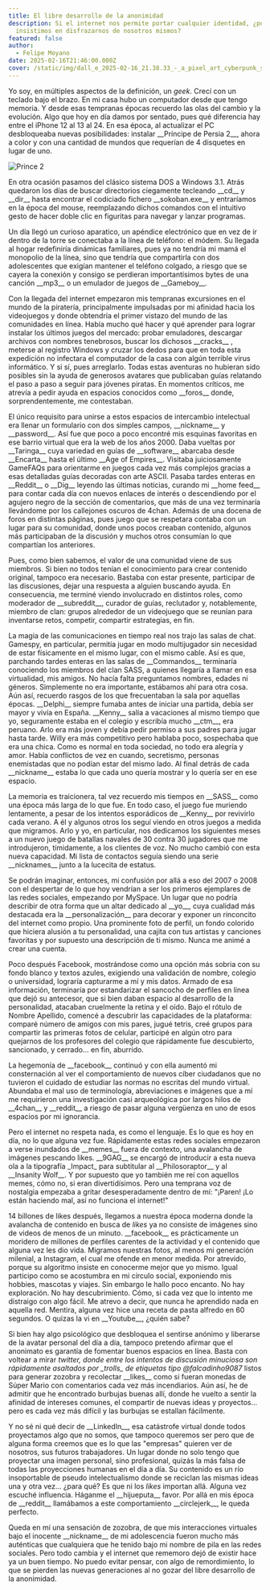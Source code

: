 ```yaml
---
title: El libre desarrollo de la anonimidad
description: Si el internet nos permite portar cualquier identidad, ¿por qué
  insistimos en disfrazarnos de nosotros mismos?
featured: false
author:
  - Felipe Moyano
date: 2025-02-16T21:46:00.000Z
cover: /static/img/dall_e_2025-02-16_21.38.33_-_a_pixel_art_cyberpunk_scene_inspired_by_prince_of_persia_2_environments._the_setting_features_ancient_persian-style_architecture_mixed_with_futuristic.webp
---
```

Yo soy, en múltiples aspectos de la definición, un *geek*. Crecí con un teclado bajo el brazo. En mi casa hubo un computador desde que tengo memoria. Y desde esas tempranas épocas recuerdo las olas del cambio y la evolución. Algo que hoy en día damos por sentado, pues qué diferencia hay entre el iPhone 12 al 13 al 24. En esa época, al actualizar el PC desbloqueaba nuevas posibilidades: instalar \_\_Príncipe de Persia 2\_\_, ahora a color y con una cantidad de mundos que requerían de 4 disquetes en lugar de uno.

![Prince 2](https://dosgames.com/screens/prince.gif "Prince 2")

En otra ocasión pasamos del clásico sistema DOS a Windows 3.1. Atrás quedaron los días de buscar directorios ciegamente tecleando \_\_cd\_\_ y \_\_dir\_\_ hasta encontrar el codiciado fichero \_\_sokoban.exe\_\_ y entraríamos en la época del mouse, reemplazando dichos comandos con el intuitivo gesto de hacer doble clic en figuritas para navegar y lanzar programas.

Un día llegó un curioso aparatico, un apéndice electrónico que en vez de ir dentro de la torre se conectaba a la línea de teléfono: el módem. Su llegada al hogar redefiniría dinámicas familiares, pues ya no tendría mi mamá el monopolio de la línea, sino que tendría que compartirla con dos adolescentes que exigían mantener el teléfono colgado, a riesgo que se cayera la conexión y consigo se perdieran importantísimos bytes de una canción \_\_mp3\_\_ o un emulador de juegos de \_\_Gameboy\_\_.

Con la llegada del internet empezaron mis tempranas excursiones en el mundo de la piratería, principalmente impulsadas por mi afinidad hacia los videojuegos y donde obtendría el primer vistazo del mundo de las comunidades en línea. Había mucho qué hacer y qué aprender para lograr instalar los últimos juegos del mercado: probar emuladores, descargar archivos con nombres tenebrosos, buscar los dichosos \_\_cracks\_\_ , meterse al registro Windows y cruzar los dedos para que en toda esta expedición no infectara el computador de la casa con algún terrible virus informático. Y si sí, pues arreglarlo. Todas estas aventuras no hubieran sido posibles sin la ayuda de generosos avatares que publicaban guías relatando el paso a paso a seguir para jóvenes piratas. En momentos críticos, me atrevía a pedir ayuda en espacios conocidos como \_\_foros\_\_ donde, sorprendentemente, me contestaban.

El único requisito para unirse a estos espacios de intercambio intelectual era llenar un formulario con dos simples campos, \_\_nickname\_\_ y \_\_password\_\_. Así fue que poco a poco encontré mis esquinas favoritas en ese barrio virtual que era la web de los años 2000. Daba vueltas por \_\_Taringa\_\_ cuya variedad en guías de \_\_software\_\_ abarcaba desde \_\_Encarta\_\_ hasta el último \_\_Age of Empires\_\_. Visitaba juiciosamente GameFAQs para orientarme en juegos cada vez más complejos gracias a esas detalladas guías decoradas con arte ASCII. Pasaba tardes enteras en \_\_Reddit\_\_ o \_\_Dig\_\_ leyendo las últimas noticias, curando mi \_\_home feed\_\_ para contar cada día con nuevos enlaces de interés o descendiendo por el agujero negro de la sección de comentarios, que más de una vez terminaría llevándome por los callejones oscuros de 4chan. Además de una docena de foros en distintas páginas, pues juego que se respetara contaba con un lugar para su comunidad, donde unos pocos creaban contenido, algunos más participaban de la discusión y muchos otros consumían lo que compartían los anteriores.

Pues, como bien sabemos, el valor de una comunidad viene de sus miembros. Si bien no todos tenían el conocimiento para crear contenido original, tampoco era necesario. Bastaba con estar presente, participar de las discusiones, dejar una respuesta a alguien buscando ayuda. En consecuencia, me terminé viendo involucrado en distintos roles, como moderador de \_\_subreddit\_\_, curador de guías, reclutador y, notablemente, miembro de clan: grupos alrededor de un videojuego que se reunían para inventarse retos, competir, compartir estrategias, en fin.

La magia de las comunicaciones en tiempo real nos trajo las salas de chat. Gamespy, en particular, permitía jugar en modo multijugador sin necesidad de estar físicamente en el mismo lugar, con el mismo cable. Así es que, parchando tardes enteras en las salas de \_\_Commandos\_\_ terminaría conociendo los miembros del clan SASS, a quienes llegaría a llamar en esa virtualidad, mis amigos. No hacía falta preguntamos nombres, edades ni géneros. Simplemente no era importante, estábamos ahí para otra cosa. Aún así, recuerdo rasgos de los que frecuentaban la sala por aquellas épocas. \_\_Delphi\_\_ siempre fumaba antes de iniciar una partida, debía ser mayor y vivía en España. \_\_Kenny\_\_ salía a vacaciones al mismo tiempo que yo, seguramente estaba en el colegio y escribía mucho \_\_ctm\_\_, era peruano. Arlo era más joven y debía pedir permiso a sus padres para jugar hasta tarde. Willy era más competitivo pero hablaba poco, sospechaba que era una chica. Como es normal en toda sociedad, no todo era alegría y amor. Había conflictos de vez en cuando, secretismo, personas enemistadas que no podían estar del mismo lado. Al final detrás de cada \_\_nickname\_\_ estaba lo que cada uno quería mostrar y lo quería ser en ese espacio.

La memoria es traicionera, tal vez recuerdo mis tiempos en \_\_SASS\_\_ como una época más larga de lo que fue. En todo caso, el juego fue muriendo lentamente, a pesar de los intentos esporádicos de \_\_Kenny\_\_ por revivirlo cada verano. A él y algunos otros los seguí viendo en otros juegos a medida que migramos. Arlo y yo, en particular, nos dedicamos los siguientes meses a un nuevo juego de batallas navales de 30 contra 30 jugadores que me introdujeron, tímidamente, a los clientes de voz. No mucho cambió con esta nueva capacidad. Mi lista de contactos seguía siendo una serie \_\_nicknames\_\_ junto a la lucecita de estatus.

Se podrán imaginar, entonces, mi confusión por allá a eso del 2007 o 2008 con el despertar de lo que hoy vendrían a ser los primeros ejemplares de las redes sociales, empezando por MySpace. Un lugar que no podría describir de otra forma que un altar dedicado al \_\_yo\_\_, cuya cualidad más destacada era la \_\_personalización\_\_ para decorar y exponer un rinconcito del internet como propio. Una prominente foto de perfil, un fondo colorido que hiciera alusión a tu personalidad, una cajita con tus artistas y canciones favoritas y por supuesto una descripción de ti mismo. Nunca me animé a crear una cuenta.

Poco después Facebook, mostrándose como una opción más sobria con su fondo blanco y textos azules, exigiendo una validación de nombre, colegio o universidad, lograría capturarme a mí y mis datos. Armado de esa información, terminaría por estandarizar el sancocho de perfiles en línea que dejó su antecesor, que si bien daban espacio al desarrollo de la personalidad, atacaban cruelmente la retina y el oído. Bajo el rótulo de Nombre Apellido, comencé a descubrir las capacidades de la plataforma: comparé número de amigos con mis pares, jugué tetris, creé grupos para compartir las primeras fotos de celular, participé en algún otro para quejarnos de los profesores del colegio que rápidamente fue descubierto, sancionado, y cerrado... en fin, aburrido.

La hegemonía de \_\_facebook\_\_ continuó y con ella aumentó mi consternación al ver el comportamiento de nuevos cíber ciudadanos que no tuvieron el cuidado de estudiar las normas no escritas del mundo virtual. Abundaba el mal uso de terminología, abreviaciones e imágenes que a mí me requirieron una investigación casi arqueológica por largos hilos de \_\_4chan\_\_ y \_\_reddit\_\_ a riesgo de pasar alguna vergüenza en uno de esos espacios por mi ignorancia.

Pero el internet no respeta nada, es como el lenguaje. Es lo que es hoy en día, no lo que alguna vez fue. Rápidamente estas redes sociales empezaron a verse inundados de \_\_memes\_\_ fuera de contexto, una avalancha de imágenes pescando likes. \_\_9GAG\_\_ se encargó de introducir a esta nueva ola a la tipografía \_Impact\_ para subtitular al \_\_Philosoraptor\_\_ y al \_\_Insanity Wolf\_\_. Y por supuesto que yo también me reí con aquellos memes, cómo no, si eran divertidísimos. Pero una temprana voz de nostalgia empezaba a gritar desesperadamente dentro de mí: "¡Paren! ¡Lo están haciendo mal, así no funciona el internet!"

14 billones de likes después, llegamos a nuestra época moderna donde la avalancha de contenido en busca de *likes* ya no consiste de imágenes sino de videos de menos de un minuto. \_\_facebook\_\_ es prácticamente un moridero de millones de perfiles carentes de la actividad y el contenido que alguna vez les dio vida. Migramos nuestras fotos, al menos mi generación milenial, a Instagram, el cual me ofende en menor medida. Por atrevido, porque su algoritmo insiste en conocerme mejor que yo mismo. Igual participo como se acostumbra en mi círculo social, exponiendo mis hobbies, mascotas y viajes. Sin embargo le hallo poco encanto. No hay exploración. No hay descubrimiento. Cómo, si cada vez que lo intento me distraigo con algo fácil. Me atrevo a decir, que nunca he aprendido nada en aquella red. Mentira, alguna vez hice una receta de pasta alfredo en 60 segundos. O quizas la vi en \_\_Youtube\_\_, ¿quién sabe?

Si bien hay algo psicológico que desbloquea el sentirse anónimo y liberarse de la avatar personal del día a día, tampoco pretendo afirmar que el anonimato es garantía de fomentar buenos espacios en línea. Basta con voltear a mirar *twitter, donde entre los intentos de discusión minuciosa son rápidamente asaltados por \_trolls\_ de etiquetas tipo @falcadinho9087* listos para generar zozobra y recolectar \_\_likes\_\_ como si fueran monedas de Súper Mario con comentarios cada vez más incendiarios. Aún así, he de admitir que he encontrado burbujas buenas allí, donde he vuelto a sentir la afinidad de intereses comunes, el compartir de nuevas ideas y proyectos... pero es cada vez más difícil y las burbujas se estallan fácilmente.

Y no sé ni qué decir de \_\_LinkedIn\_\_, esa catástrofe virtual donde todos proyectamos algo que no somos, que tampoco queremos ser pero que de alguna forma creemos que es lo que las "empresas" quieren ver de nosotros, sus futuros trabajadores. Un lugar donde no solo tengo que proyectar una imagen personal, sino profesional, quizás la más falsa de todas las proyecciones humanas en el día a día. Su contenido es un río insoportable de pseudo intelectualismo donde se reciclan las mismas ideas una y otra vez... ¿para qué? Es que ni los *likes* importan allá. Alguna vez escuché influencia. Háganme el \_\_hijueputa\_\_ favor. Por allá en mis época de \_\_reddit\_\_ llamábamos a este comportamiento \_\_circlejerk\_\_, le queda perfecto.

Queda en mí una sensación de zozobra, de que mis interacciones virtuales bajo el inocente \_\_nickname\_\_ de mi adolescencia fueron mucho más auténticas que cualquiera que he tenido bajo mi nombre de pila en las redes sociales. Pero todo cambia y el internet que rememoro dejó de existir hace ya un buen tiempo. No puedo evitar pensar, con algo de remordimiento, lo que se pierden las nuevas generaciones al no gozar del libre desarrollo de la anonimidad.
